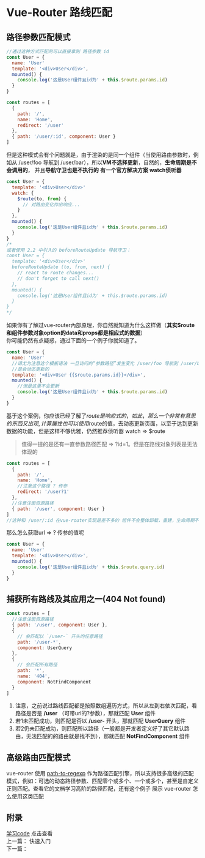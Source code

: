 # Vue-Router 路线匹配

## 路径参数匹配模式
```javascript
//通过这种方式匹配的可以直接拿到 路径参数 id
const User = {
  name: 'User'
  template: '<div>User</div>',
  mounted() {
    console.log('这是User组件且id为' + this.$route.params.id)
  }
}

const routes = [
  {
    path: '/',
    name: 'Home',
    redirect: '/user'
  },
  { path: '/user/:id', component: User }
]
```
但是这种模式会有个问题就是，由于渲染的是同一个组件（当使用路由参数时，例如从 /user/foo 导航到 /user/bar），所以**VM不选择更新**，自然的，**生命周期是不会调用的**，
并且**导航守卫也是不执行的**
**有一个官方解决方案 watch侦听器**
```javascript
const User = {
  template: '<div>User</div>'
  watch: {
    $route(to, from) {
      // 对路由变化作出响应...
    }
  },
  mounted() {
    console.log('这是User组件且id为' + this.$route.params.id)
  }
}
/*
或者使用 2.2 中引入的 beforeRouteUpdate 导航守卫：
const User = {
  template: '<div>User</div>'
  beforeRouteUpdate (to, from, next) {
    // react to route changes...
    // don't forget to call next()
  },
  mounted() {
    console.log('这是User组件且id为' + this.$route.params.id)
  }
}
*/
```
如果你有了解过vue-router內部原理，你自然就知道为什么这样做（**其实$route和组件参数对象option的data和props都是相应式的数据**）     
你可能仍然有点疑惑，通过下面的一个例子你就知道了。
```javascript
const User = {
  name: 'User'
  //请尤为注意这个模板语法 一旦访问的“参数路径”发生变化 /user/foo 导航到 /user/bar
  //是会动态更新的
  template: '<div>User {{$route.params.id}}</div>',
  mounted() {
    //但是这里不会更新
    console.log('这是User组件且id为' + this.$route.params.id)
  }
}
```

基于这个案例，你应该已经了解了$route是响应式的，如此，那么一个非常有意思的东西又出现,计算属性也可以使用$route的值，去动态更新页面，以至于达到更新数据的功能，但是这样不够优雅，仍然推荐侦听器 watch => $route



> 值得一提的是还有一直参数路径匹配 => ?id=1。但是在路线对象列表是无法体现的
```javascript
const routes = [
  {
    path: '/',
    name: 'Home',
    //注意这个路径 ? 传参
    redirect: '/user?1'
  },
  //注意注册资源路径
  { path: '/user', component: User }
]
//这种和 /user/:id 在vue-router实现是差不多的 组件不会整体卸载，重建，生命周期不重复执行
```
那么怎么获取url =>  ? 传参的值呢
```javascript
const User = {
  name: 'User'
  template: '<div>User</div>',
  mounted() {
    console.log('这是User组件且id为' + this.$route.query.id)
  }
}

```

## 捕获所有路线及其应用之一(404 Not found)
```javascript
const routes = [
  //注意注册资源路径
  { path: '/user', component: User },
  {
    // 会匹配以 `/user-` 开头的任意路径
    path: '/user-*',
    component: UserQuery
  },
  {
    // 会匹配所有路径
    path: '*',
    name: '404',
    component: NotFindComponent
  } 
]
```
1. 注意，之前说过路线匹配都是按照数组遍历方式，所以从左到右依次匹配，看路径是否是  **/user** （可带url的?参数），那就匹配 **User** 组件
2. 若1未匹配成功，则匹配是否以 **/user-** 开头，那就匹配 **UserQuery** 组件
3. 若2仍未匹配成功，则匹配所以路径（一般都是开发者定义好了其它默认路由，无法匹配的的路由就是找不到），那就匹配 **NotFindComponent** 组件

## 高级路由匹配模式
vue-router 使用  [path-to-regexp](https://github.com/pillarjs/path-to-regexp/tree/v1.7.0) 作为路径匹配引擎，所以支持很多高级的匹配模式，例如：可选的动态路径参数、匹配零个或多个、一个或多个，甚至是自定义正则匹配。查看它的文档学习高阶的路径匹配，还有这个例子 展示 vue-router 怎么使用这类匹配

## 附录
[学习code](https://gitee.com/cangeer/LearnVueCode/blob/master/script-link/vue-router.js) 点击查看   
上一篇： 快速入门   
下一篇：